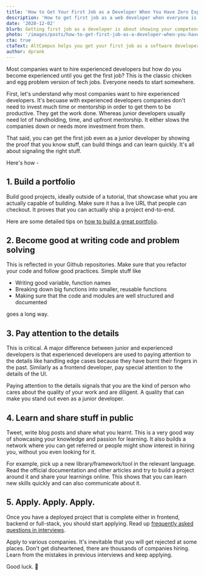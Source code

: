 ```yaml
---
title: 'How to Get Your First Job as a Developer When You Have Zero Experience'
description: 'How to get first job as a web developer when everyone is looking for experienced developers? Building portfolio, showcasing expertise and getting a job with zero years of experience as a full-stack web developer.'
date: '2020-12-02'
blurb: Getting first job as a developer is about showing your competence and curiousity.
photo: '/images/posts/how-to-get-first-job-as-a-developer-when-you-have-zero-experience.png'
cta: true
ctaText: AltCampus helps you get your first job as a software developer by helping you prepare good portfolio, skillset and introducing you to companies hiring.  🙌
author: dprank
---
```


Most companies want to hire experienced developers but how do you become experienced until you get the first job? This is the classic chicken and egg problem version of tech jobs. Everyone needs to start somewhere.

First, let's understand why most companies want to hire experienced developers. It's becuase with experienced developers companies don't need to invest much time or mentorship in order to get them to be productive. They get the work done. Whereas junior developers usually need lot of handholding, time, and upfront mentorship. It either slows the companies down or needs more investment from them.

That said, you can get the first job even as a junior developer by showing the proof that you know stuff, can build things and can learn quickly. It's all about signaling the right stuff.

Here's how -

## 1. Build a portfolio

Build good projects, ideally outside of a tutorial, that showcase what you are actually capable of building. Make sure it has a live URL that people can checkout. It proves that you can actually ship a project end-to-end.

Here are some detailed tips on [how to build a great portfolio](https://altcampus.io/blog/how-to-build-a-great-portfolio-as-a-beginner-developer).

## 2. Become good at writing code and problem solving

This is reflected in your Github repositories. Make sure that you refactor your code and follow good practices. Simple stuff like

- Writing good variable, function names
- Breaking down big functions into smaller, reusable functions
- Making sure that the code and modules are well structured and documented

goes a long way.

## 3. Pay attention to the details

This is critical. A major difference between junior and experienced developers is that experienced developers are used to paying attention to the details like handling edge cases because they have burnt their fingers in the past. Similarly as a frontend developer, pay special attention to the details of the UI.

Paying attention to the details signals that you are the kind of person who cares about the quality of your work and are diligent. A quality that can make you stand out even as a junior developer.

## 4. Learn and share stuff in public

Tweet, write blog posts and share what you learnt. This is a very good way of showcasing your knowledge and passion for learning. It also builds a network where you can get referred or people might show interest in hiring you, without you even looking for it.

For example, pick up a new library/framework/tool in the relevant language. Read the official documentation and other articles and try to build a project around it and share your learnings online. This shows that you can learn new skills quickly and can also communicate about it.

## 5. Apply. Apply. Apply.

Once you have a deployed project that is complete either in frontend, backend or full-stack, you should start applying. Read up [frequently asked questions in interviews](https://github.com/yangshun/tech-interview-handbook/).

Apply to various companies. It's inevitable that you will get rejected at some places. Don't get disheartened, there are thousands of companies hiring. Learn from the mistakes in previous interviews and keep applying.

Good luck. 🙌
